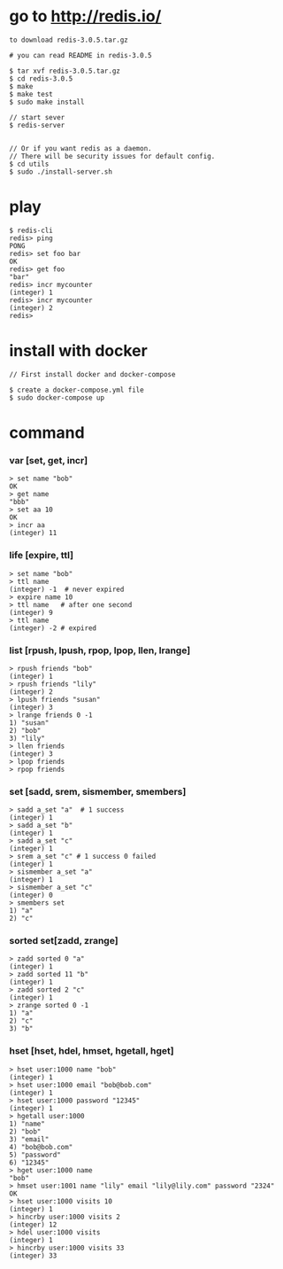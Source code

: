 
# go to http://redis.io/
    to download redis-3.0.5.tar.gz

    # you can read README in redis-3.0.5

    $ tar xvf redis-3.0.5.tar.gz
    $ cd redis-3.0.5
    $ make
    $ make test
    $ sudo make install

    // start sever 
    $ redis-server


    // Or if you want redis as a daemon.
    // There will be security issues for default config.
    $ cd utils
    $ sudo ./install-server.sh

# play
    $ redis-cli
    redis> ping
    PONG
    redis> set foo bar
    OK
    redis> get foo
    "bar"
    redis> incr mycounter
    (integer) 1
    redis> incr mycounter
    (integer) 2
    redis> 

# install with docker
    // First install docker and docker-compose

    $ create a docker-compose.yml file
    $ sudo docker-compose up

# command
### var [set, get, incr]
    > set name "bob"
    OK
    > get name
    "bbb"
    > set aa 10
    OK
    > incr aa
    (integer) 11


### life [expire, ttl]
    > set name "bob"
    > ttl name
    (integer) -1  # never expired
    > expire name 10
    > ttl name   # after one second
    (integer) 9
    > ttl name
    (integer) -2 # expired

### list [rpush, lpush, rpop, lpop, llen, lrange]
    > rpush friends "bob"
    (integer) 1
    > rpush friends "lily"
    (integer) 2
    > lpush friends "susan"
    (integer) 3
    > lrange friends 0 -1
    1) "susan"
    2) "bob"
    3) "lily"
    > llen friends
    (integer) 3
    > lpop friends
    > rpop friends

### set [sadd, srem, sismember, smembers]
    > sadd a_set "a"  # 1 success
    (integer) 1
    > sadd a_set "b"
    (integer) 1
    > sadd a_set "c"
    (integer) 1
    > srem a_set "c" # 1 success 0 failed
    (integer) 1
    > sismember a_set "a"
    (integer) 1
    > sismember a_set "c"
    (integer) 0
    > smembers set
    1) "a"
    2) "c"

### sorted set[zadd, zrange]
    > zadd sorted 0 "a"
    (integer) 1
    > zadd sorted 11 "b"
    (integer) 1
    > zadd sorted 2 "c"
    (integer) 1
    > zrange sorted 0 -1
    1) "a"
    2) "c"
    3) "b"

### hset [hset, hdel, hmset, hgetall, hget]
    > hset user:1000 name "bob"
    (integer) 1
    > hset user:1000 email "bob@bob.com"
    (integer) 1
    > hset user:1000 password "12345"
    (integer) 1
    > hgetall user:1000
    1) "name"
    2) "bob"
    3) "email"
    4) "bob@bob.com"
    5) "password"
    6) "12345"
    > hget user:1000 name
    "bob"
    > hmset user:1001 name "lily" email "lily@lily.com" password "2324"
    OK
    > hset user:1000 visits 10
    (integer) 1
    > hincrby user:1000 visits 2
    (integer) 12
    > hdel user:1000 visits
    (integer) 1
    > hincrby user:1000 visits 33
    (integer) 33
